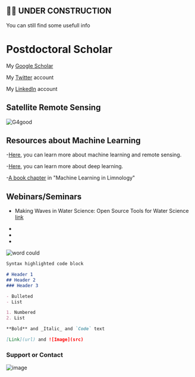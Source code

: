 ## :construction_worker_man: UNDER CONSTRUCTION 
You can still find some usefull info





# **Postdoctoral Scholar**

My [Google Scholar](https://scholar.google.com/citations?user=ZdaCktYAAAAJ&hl=en)

My [Twitter](https://twitter.com/Yaasharr) account

My [LinkedIn](https://www.linkedin.com/in/yashar-makhtoumi-131189b0) account

## **Satellite Remote Sensing**


![G4good](https://user-images.githubusercontent.com/54947386/198856051-2eeb82b7-2ec6-4062-ba6e-9d4d3f8dfde6.jpg)



## **Resources about Machine Learning**

-[Here](https://www.youtube.com/channel/UCNdzK4hxCrsjsdjDwRrIISA), you can learn more about machine learning and remote sensing.

-[Here](https://www.youtube.com/watch?v=IHZwWFHWa-w&list=PLZHQObOWTQDNU6R1_67000Dx_ZCJB-3pi&index=11), you can learn more about deep learning. 

-[A book chapter](https://eartharxiv.org/repository/view/3565/) in "Machine Learning in Limnology" 









## **Webinars/Seminars**
- Making Waves in Water Science: Open Source Tools for Water Science [link](https://us06web.zoom.us/w/88448060835?tk=R5D4dILd7Z0JMuA0t0BC7jnd-zWLygFCSDtYpLJcQyU.DQMAAAAUl-pNoxZ0TkUzU1NNY1JSU1pROGxIQUpkaWlBAAAAAAAAAAAAAAAAAAAAAAAAAAAAAA&pwd=QlloYk9rUUJzT3dsWlFGMFJCaFNmQT09)
- 

- 
- 

![word could](https://user-images.githubusercontent.com/54947386/197055002-d56e4302-a3c7-4f20-9e2d-7d69b2ba9756.png)









































```markdown
Syntax highlighted code block

# Header 1
## Header 2
### Header 3

- Bulleted
- List

1. Numbered
2. List

**Bold** and _Italic_ and `Code` text

[Link](url) and ![Image](src)
```


### Support or Contact
![image](https://user-images.githubusercontent.com/54947386/198844161-8e353a0b-ca7d-42c0-8200-99d9fd40c6ea.png)

